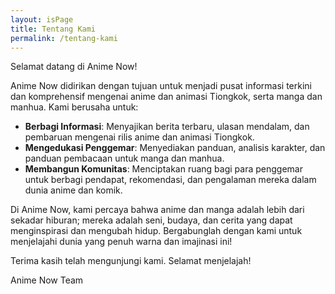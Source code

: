 ```yaml
---
layout: isPage
title: Tentang Kami
permalink: /tentang-kami
---
```


Selamat datang di Anime Now!

Anime Now didirikan dengan tujuan untuk menjadi pusat informasi terkini dan komprehensif mengenai anime dan animasi Tiongkok, serta manga dan manhua. Kami berusaha untuk:

* **Berbagi Informasi**: Menyajikan berita terbaru, ulasan mendalam, dan pembaruan mengenai rilis anime dan animasi Tiongkok.
* **Mengedukasi Penggemar**: Menyediakan panduan, analisis karakter, dan panduan pembacaan untuk manga dan manhua.
* **Membangun Komunitas**: Menciptakan ruang bagi para penggemar untuk berbagi pendapat, rekomendasi, dan pengalaman mereka dalam dunia anime dan komik.

Di Anime Now, kami percaya bahwa anime dan manga adalah lebih dari sekadar hiburan; mereka adalah seni, budaya, dan cerita yang dapat menginspirasi dan mengubah hidup. Bergabunglah dengan kami untuk menjelajahi dunia yang penuh warna dan imajinasi ini!

Terima kasih telah mengunjungi kami. Selamat menjelajah!

Anime Now Team